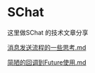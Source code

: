# SChat

这里做SChat 的技术文章分享

 [消息发送流程的一些思考.md](list/消息发送流程的一些思考.md) 

 [简陋的回调到Future使用.md](list/简陋的回调到Future使用.md) 
